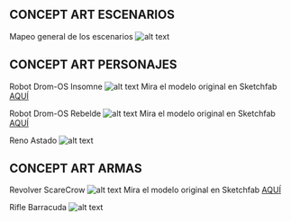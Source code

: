 ## CONCEPT ART ESCENARIOS
Mapeo general de los escenarios
![alt text](https://github.com/SchizoCat3D/Ampersand/blob/master/ConceptArt/Concept_Mapas.png "Logo Title Text 1")

## CONCEPT ART PERSONAJES
Robot Drom-OS Insomne
![alt text](https://github.com/SchizoCat3D/Ampersand/blob/master/ConceptArt/Concept_DromOS_Insomne.png "Logo Title Text 1")
Mira el modelo original en Sketchfab [AQUÍ](https://sketchfab.com/models/ad1cc27936294e7798f7c9bda59ec2fa)

Robot Drom-OS Rebelde
![alt text](https://github.com/SchizoCat3D/Ampersand/blob/master/ConceptArt/Concept_DromOS_Rebel.png "Logo Title Text 1")
Mira el modelo original en Sketchfab [AQUÍ](https://sketchfab.com/models/db79cb446a0d453f84287d426117b031)

Reno Astado
![alt text](https://github.com/SchizoCat3D/Ampersand/blob/master/ConceptArt/Concept_Reno.png "Logo Title Text 1")

## CONCEPT ART ARMAS
Revolver ScareCrow
![alt text](https://github.com/SchizoCat3D/Ampersand/blob/master/ConceptArt/Concept_ScareCrow.png "Logo Title Text 1")
Mira el modelo original en Sketchfab [AQUÍ](https://sketchfab.com/models/cad46c123d214691b2e0fe25383a170c)

Rifle Barracuda
![alt text](https://github.com/SchizoCat3D/Ampersand/blob/master/ConceptArt/Concept_Barracuda_02.png "Logo Title Text 1")
